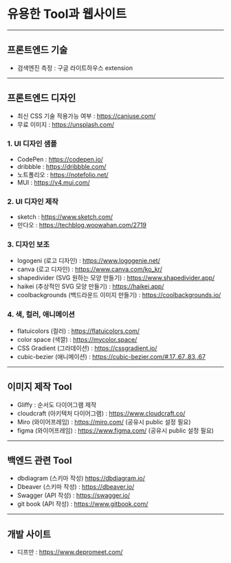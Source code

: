 # 유용한 Tool과 웹사이트

---

## 프론트엔드 기술

- 검색엔진 측정 : 구글 라이트하우스 extension

---

## 프론트엔드 디자인

- 최신 CSS 기술 적용가능 여부 : https://caniuse.com/
- 무료 이미지 : https://unsplash.com/

### 1. UI 디자인 샘플

- CodePen : https://codepen.io/
- dribbble : https://dribbble.com/
- 노트폴리오 : https://notefolio.net/
- MUI : https://v4.mui.com/

### 2. UI 디자인 제작

- sketch : https://www.sketch.com/
- 만다오 : https://techblog.woowahan.com/2719

### 3. 디자인 보조

- logogeni (로고 디자인) : https://www.logogenie.net/
- canva (로고 디자인) : https://www.canva.com/ko_kr/
- shapedivider (SVG 원하는 모양 만들기) : https://www.shapedivider.app/
- haikei (추상적인 SVG 모양 만들기) : https://haikei.app/
- coolbackgrounds (백드라운드 이미지 만들기) : https://coolbackgrounds.io/

### 4. 색, 컬러, 애니메이션

- flatuicolors (컬러) : https://flatuicolors.com/
- color space (색깔) : https://mycolor.space/
- CSS Gradient (그라데이션) : https://cssgradient.io/
- cubic-bezier (애니메이션) : https://cubic-bezier.com/#.17,.67,.83,.67

---

## 이미지 제작 Tool

- Gliffy : 순서도 다이어그램 제작
- cloudcraft (아키텍처 다이어그램) : https://www.cloudcraft.co/
- Miro (와이어프레임) : https://miro.com/ (공유시 public 설정 필요)
- figma (와이어프레임) : https://www.figma.com/ (공유시 public 설정 필요)

---

## 백엔드 관련 Tool

- dbdiagram (스키마 작성) https://dbdiagram.io/
- Dbeaver (스키마 작성) : https://dbeaver.io/
- Swagger (API 작성) : https://swagger.io/
- git book (API 작성) : https://www.gitbook.com/

---

## 개발 사이트

- 디프만 : https://www.depromeet.com/
